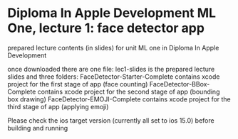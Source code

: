 # Diploma In Apple Development ML One, lecture 1: face detector app
prepared lecture contents (in slides) for unit ML one in Diploma In Apple Development 

once downloaded there are one file:
  lec1-slides is the prepared lecture slides 
and three folders:
  FaceDetector-Starter-Complete contains xcode project for the first stage of app (face counting)
  FaceDetector-BBox-Complete contains xcode project for the second stage of app (bounding box drawing)
  FaceDetector-EMOJI-Complete contains xcode project for the third stage of app (applying emoji)
  
Please check the ios target version (currently all set to ios 15.0) before building and running
